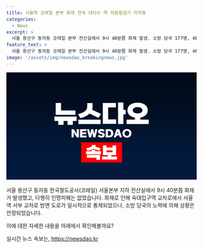 ```yaml
---
title: 서울역 코레일 본부 화재 전국 대다수 역 자동발권기 미작동
categories:
  - News
excerpt: >
  서울 용산구 동자동 코레일 본부 전산실에서 9시 40분쯤 화재 발생. 소방 당국 177명, 46대 장비 투입해 11시 3분쯤 화재 진압. 피해 없고 화재 원인은 조사 중. 역별 현장 자동발권기 작동 중단으로 승객들은 코레일톡 앱 등을 이용해야 함. 화재로 도로 통제됐으나 순차적으로 해제 중. (출처: 뉴스1)
feature_text: >
  서울 용산구 동자동 코레일 본부 전산실에서 9시 40분쯤 화재 발생. 소방 당국 177명, 46대 장비 투입해 11시 3분쯤 화재 진압. 피해 없고 화재 원인은 조사 중. 역별 현장 자동발권기 작동 중단으로 승객들은 코레일톡 앱 등을 이용해야 함. 화재로 도로 통제됐으나 순차적으로 해제 중. (출처: 뉴스1)
image: '/assets/img/newsdao_breakingnews.jpg'
---
```


<p><img src="/assets/img/newsdao_breakingnews.jpg" alt="flaretime 속보" /></p>

<p>서울 용산구 동자동 한국철도공사(코레일) 서울본부 지하 전산실에서 9시 40분쯤 화재가 발생했고, 다행히 인명피해는 없었습니다. 
화재로 인해 숙대입구역 교차로에서 서울역 서부 교차로 방면 도로가 일시적으로 통제되었으나, 소방 당국의 노력에 의해 상황은 안정되었습니다. </p>

<p>이에 대한 자세한 내용을 아래에서 확인해볼까요?</p>
실시간 뉴스 속보는, <a href="https://newsdao.kr" rel="dofollow">https://newsdao.kr</a>


